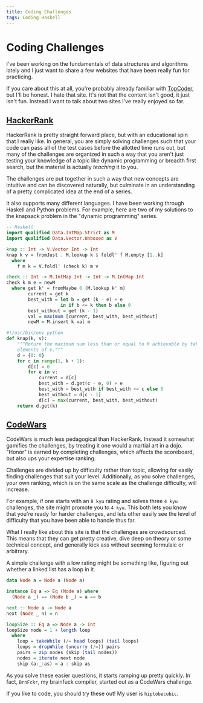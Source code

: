 ```yaml
---
title: Coding Challenges
tags: Coding Haskell
---
```


# Coding Challenges


I've been working on the fundamentals of data structures and algorithms lately
and I just want to share a few websites that have been really fun for
practicing.

If you care about this at all, you're probably already familiar with
[TopCoder](http://www.topcoder.com), but I'll be honest. I hate that site. It's
not that the content isn't good, it just isn't fun. Instead I want to talk
about two sites I've really enjoyed so far.

## [HackerRank](http://www.hackerrank.com)

HackerRank is pretty straight forward place, but with an educational spin that
I really like. In general, you are simply solving challenges such that your
code can pass all of the test cases before the allotted time runs out, but many
of the challenges are organized in such a way that you aren't just testing your
knowledge of a topic like dynamic programming or breadth first search, but the
material is actually *teaching* it to you.

The challenges are put together in such a way that new concepts are intuitive
and can be discovered naturally, but culminate in an understanding of a pretty
complicated idea at the end of a series.

It also supports many different languages. I have been working through Haskell
and Python problems. For example, here are two of my solutions to the knapsack
problem in the "dynamic programming" series.
```haskell
-- Haskell
import qualified Data.IntMap.Strict as M
import qualified Data.Vector.Unboxed as V

knap :: Int -> V.Vector Int -> Int
knap k v = fromJust . M.lookup k $ foldl' f M.empty [1..k]
  where
    f m k = V.foldl' (check k) m v

check :: Int -> M.IntMap Int -> Int -> M.IntMap Int
check k m e = newM
  where get k' = fromMaybe 0 (M.lookup k' m)
        current = get k
        best_with = let b = get (k - e) + e
                    in if b <= k then b else 0
        best_without = get (k - 1)
        val = maximum [current, best_with, best_without]
        newM = M.insert k val m
```
```python
#!/usr/bin/env python
def knap(k, v):
    """Return the maximum sum less than or equal to K achievable by taking
    elements of v."""
    d = {0: 0}
    for c in range(1, k + 1):
        d[c] = 0
        for e in v:
            current = d[c]
            best_with = d.get(c - e, 0) + e
            best_with = best_with if best_with <= c else 0
            best_without = d[c - 1]
            d[c] = max(current, best_with, best_without)
    return d.get(k)
```

## [CodeWars](http://www.codewars.com)

CodeWars is much less pedagogical than HackerRank. Instead it somewhat
gamifies the challenges, by treating it one would a martial art in a dojo.
"Honor" is earned by completing challenges, which affects the scoreboard, but
also ups your expertise ranking.

Challenges are divided up by difficulty rather than topic, allowing for easily
finding challenges that suit your level. Additionally, as you solve challenges,
your own ranking, which is on the same scale as the challenge difficulty, will
increase.

For example, if one starts with an `8 kyu` rating and solves three `4 kyu`
challenges, the site might promote you to `4 kyu`. This both lets you know that
you're ready for harder challenges, and lets other easily see the level of
difficulty that you have been able to handle thus far.

What I really like about this site is that the challenges are crowdsourced.
This means that they can get pretty creative, dive deep on theory or some
technical concept, and generally kick ass without seeming formulaic or
arbitrary.

A simple challenge with a low rating might be something like, figuring out
whether a linked list has a loop in it.

```haskell
data Node a = Node a (Node a)

instance Eq a => Eq (Node a) where
  (Node a _) == (Node b _) = a == b

next :: Node a -> Node a
next (Node _ n) = n

loopSize :: Eq a => Node a -> Int
loopSize node = 1 + length loop
  where
    loop = takeWhile (/= head loops) (tail loops)
    loops = dropWhile (uncurry (/=)) pairs
    pairs = zip nodes (skip (tail nodes))
    nodes = iterate next node
    skip (a:_:as) = a : skip as
```

As you solve these easier questions, it starts ramping up pretty quickly. In
fact, `BrnFckr`, my brainfuck compiler, started out as a CodeWars challenge.

If you like to code, you should try these out! My user is `hiptobecubic`.
